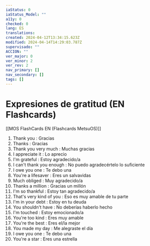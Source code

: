 ```yaml
---
iaStatus: 0
iaStatus_Model: ""
a11y: 0
checked: 0
lang: ES
translations: 
created: 2024-04-12T13:34:15.623Z
modified: 2024-04-14T14:29:03.787Z
supervisado: ""
ACCION: ""
ver_major: 0
ver_minor: 2
ver_rev: 2
nav_primary: []
nav_secondary: []
tags: []
---
```

# Expresiones de gratitud (EN Flashcards)

[[MOS FlashCards EN (Flashcards MetsuOS)]]

1. Thank you : Gracias
2. Thanks : Gracias
3. Thank you very much : Muchas gracias
4. I appreciate it : Lo aprecio
5. I'm grateful : Estoy agradecido/a
6. I can't thank you enough : No puedo agradecértelo lo suficiente
7. I owe you one : Te debo una
8. You're a lifesaver : Eres un salvavidas
9. Much obliged : Muy agradecido/a
10. Thanks a million : Gracias un millón
11. I'm so thankful : Estoy tan agradecido/a
12. That's very kind of you : Eso es muy amable de tu parte
13. I'm in your debt : Estoy en tu deuda
14. You shouldn't have : No deberías haberlo hecho
15. I'm touched : Estoy emocionado/a
16. You're too kind : Eres muy amable
17. You're the best : Eres el/la mejor
18. You made my day : Me alegraste el día
19. I owe you one : Te debo una
20. You're a star : Eres una estrella
